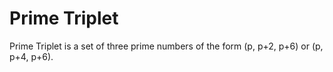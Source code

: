 # Prime Triplet
Prime Triplet is a set of three prime numbers of the form (p, p+2, p+6) or (p, p+4, p+6).


